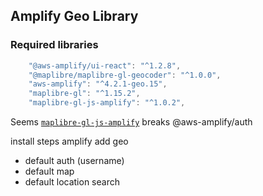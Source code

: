 ## Amplify Geo Library
### Required libraries
```javascript
    "@aws-amplify/ui-react": "^1.2.8",
    "@maplibre/maplibre-gl-geocoder": "^1.0.0",
    "aws-amplify": "^4.2.1-geo.15",
    "maplibre-gl": "^1.15.2",
    "maplibre-gl-js-amplify": "^1.0.2",
```

Seems [`maplibre-gl-js-amplify`](https://github.com/aws-amplify/maplibre-gl-js-amplify) breaks @aws-amplify/auth

install steps
amplify add geo
  - default auth (username)
  - default map
  - default location search
